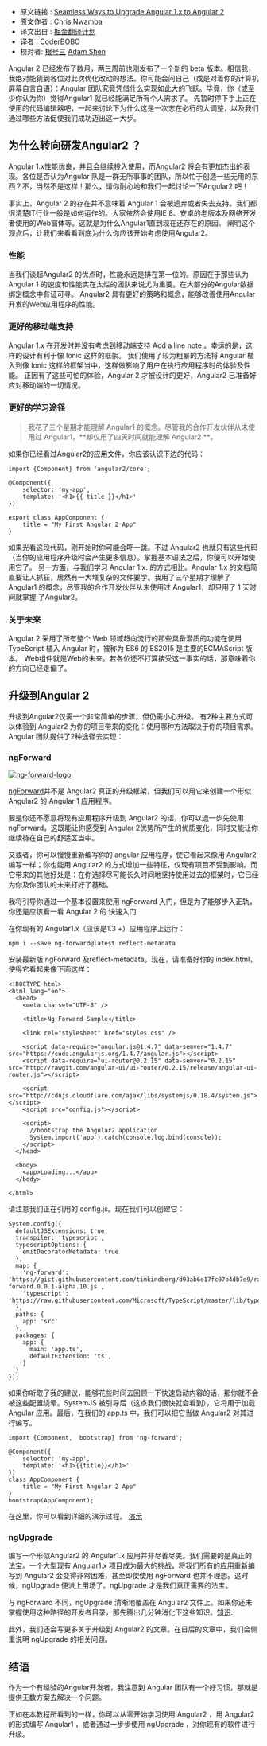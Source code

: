 * 原文链接 : [Seamless Ways to Upgrade Angular 1.x to Angular 2](https://scotch.io/tutorials/seamless-ways-to-upgrade-angular-1-x-to-angular-2)
* 原文作者 : [Chris Nwamba](https://scotch.io/author/chris92)
* 译文出自 : [掘金翻译计划](https://github.com/xitu/gold-miner)
* 译者 : [CoderBOBO](https://github.com/CoderBOBO)
* 校对者: [根号三](https://github.com/sqrthree) [Adam Shen](https://github.com/shenxn)



Angular 2 已经发布了数月，两三周前也刚发布了一个新的 beta 版本。相信我，我绝对能猜到各位对此次优化改动的想法。你可能会问自己（或是对着你的计算机屏幕自言自语）：Angular 团队究竟凭借什么实现如此大的飞跃。毕竟，你（或至少你认为你）觉得Angular1 就已经能满足所有个人需求了。
先暂时停下手上正在使用的代码编辑器吧，一起来讨论下为什么这是一次志在必行的大调整，以及我们通过哪些方法促使我们成功迈出这一大步。

## 为什么转向研发Angular2 ？

Angular 1.x性能优良，并且会继续投入使用，而Angular2 将会有更加杰出的表现。各位是否认为Angular 队是一群无所事事的团队，所以忙于创造一些无用的东西？不，当然不是这样！那么，请你耐心地和我们一起讨论一下Angular2 吧！

事实上，Angular 2 的存在并不意味着 Angular 1 会被遗弃或者失去支持。我们都很清楚IT行业一般是如何运作的。大家依然会使用IE 8、安卓的老版本及网络开发者使用的Web窗体等。这就是为什么Angular1直到现在还存在的原因。
阐明这个观点后，让我们来看看到底为什么你应该开始考虑使用Angular2。

### 性能

当我们谈起Angular2 的优点时，性能永远是排在第一位的。原因在于那些认为 Angular 1 的速度和性能实在太烂的团队来说尤为重要。在大部分的Angular数据绑定概念中有证可寻。
Angular2 具有更好的策略和概念，能够改善使用Angular开发的Web应用程序的性能。

### 更好的移动端支持

Angular 1.x 在开发时并没有考虑到移动端支持
Add a line note
。幸运的是，这样的设计有利于像 Ionic 这样的框架。
我们使用了较为粗暴的方法将 Angular 植入到像 Ionic 这样的框架当中，这样做影响了用户在执行应用程序时的体验及性能。
正因有了这些可怕的体验，Angular 2 才被设计的更好，Angular2 已准备好应对移动端的一切情况。

### 更好的学习途径

> 我花了三个星期才能理解 Angular1 的概念。尽管我的合作开发伙伴从未使用过 Angular1，**却仅用了四天时间就能理解 Angular2 **。

如果你已经看过Angular2的应用文件，你应该认识下边的代码：

    import {Component} from 'angular2/core';

    @Component({
        selector: 'my-app',
        template: '<h1>{{ title }}</h1>'
    })

    export class AppComponent { 
        title = "My First Angular 2 App"
    }

如果光看这段代码，刚开始时你可能会吓一跳。不过 Angular2 也就只有这些代码（当你的应用程序升级时会产生更多信息）。掌握基本语法之后，你便可以开始使用它了。
另一方面，与我们学习 Angular 1.x. 的方式相比。Angular 1.x 的文档简直要让人抓狂，居然有一大堆复杂的文件要学。我用了三个星期才理解了 Angular1 的概念，尽管我的合作开发伙伴从未使用过 Angular1，却只用了 1 天时间就掌握 了Angular2。

### 关于未来

Angular 2 采用了所有整个 Web 领域趋向流行的那些具备潜质的功能在使用 TypeScript 植入 Angular 时，被称为 ES6 的 ES2015 是主要的ECMAScript 版本。
Web组件就是Web的未来。若各位还不打算接受这一事实的话，那意味着你的方向已经走偏了。

## 升级到Angular 2

升级到Angular2仅需一个非常简单的步骤，但仍需小心升级。
有2种主要方式可以体验到 Angular2 为你的项目带来的变化：使用哪种方法取决于你的项目需求。Angular 团队提供了2种途径去实现：

### ngForward

[![ng-forward-logo](https://scotch.io/wp-content/uploads/2015/12/ng-forward-logo.png)](https://scotch.io/wp-content/uploads/2015/12/ng-forward-logo.png)

[ngForward](https://github.com/ngUpgraders/ng-forward)并不是 Angular2 真正的升级框架，但我们可以用它来创建一个形似 Angular2 的 Angular 1 应用程序。

要是你还不愿意将现有应用程序升级到 Angular2 的话，你可以退一步先使用 ngForward，这既能让你感受到 Angular 2优势所产生的优质变化，同时又能让你继续待在自己的舒适区当中。

又或者，你可以慢慢重新编写你的 angular 应用程序，使它看起来像用 Angular2 编写一样；你也能用 Angular2 的方式增加一些特征，仅现有项目不受到影响。而它带来的其他好处是：在你选择尽可能长久时间地坚持使用过去的框架时，它已经为你及你团队的未来打好了基础。

我将引导你通过一个基本设置来使用 ngForward 入门，但是为了能够步入正轨，你还是应该看一看 Angular 2 的 快速入门

在你现有的 Angular1.x（应该是1.3 +）应用程序上运行：


    npm i --save ng-forward@latest reflect-metadata

安装最新版 ngForward 及reflect-metadata。现在，请准备好你的 index.html，使得它看起来像下面这样：

    <!DOCTYPE html>
    <html lang="en">
      <head>
        <meta charset="UTF-8" />

        <title>Ng-Forward Sample</title>

        <link rel="stylesheet" href="styles.css" />

        <script data-require="angular.js@1.4.7" data-semver="1.4.7" src="https://code.angularjs.org/1.4.7/angular.js"></script>
        <script data-require="ui-router@0.2.15" data-semver="0.2.15" src="http://rawgit.com/angular-ui/ui-router/0.2.15/release/angular-ui-router.js"></script>

        <script src="http://cdnjs.cloudflare.com/ajax/libs/systemjs/0.18.4/system.js"></script>
        <script src="config.js"></script>

        <script>
          //bootstrap the Angular2 application
          System.import('app').catch(console.log.bind(console));
        </script>
      </head>

      <body>
        <app>Loading...</app>
      </body>

    </html>

请注意我们正在引用的 config.js。现在我们可以创建它：

    System.config({
      defaultJSExtensions: true,
      transpiler: 'typescript',
      typescriptOptions: {
        emitDecoratorMetadata: true
      },
      map: {
        'ng-forward': 'https://gist.githubusercontent.com/timkindberg/d93ab6e17fc07b4db7e9/raw/b311a63e0e96078774e69f26d8e8805b7c8b0dd2/ng-forward.0.0.1-alpha.10.js',
        'typescript': 'https://raw.githubusercontent.com/Microsoft/TypeScript/master/lib/typescript.js',
      },
      paths: {
        app: 'src'
      },
      packages: {
        app: {
          main: 'app.ts',
          defaultExtension: 'ts',
        }
      }
    });

如果你听取了我的建议，能够花些时间去回顾一下快速启动内容的话，那你就不会被这些配置绕晕。SystemJS 被引导后（这点我们很快就会看到），它将用于加载 Angular 应用。最后，在我们的 app.ts 中，我们可以把它当做 Angular2 对其进行编写。

    import {Component,  bootstrap} from 'ng-forward';

    @Component({
        selector: 'my-app',
        template: '<h1>{{title}}</h1>'
    })
    class AppComponent { 
        title = "My First Angular 2 App"
    }
    bootstrap(AppComponent);

在这里，你可以看到详细的演示过程。 [演示](http://plnkr.co/edit/tpcJFVkcbSGhsE38lnmh?p=preview)

### ngUpgrade

编写一个形似Angular2 的 Angular1.x 应用并非尽善尽美。我们需要的是真正的法宝。一个大型现有 Angular1.x 项目成为最大的挑战，将我们所有的应用重新编写到 Angular2 会变得非常困难，甚至即使使用 ngForward 也并不理想。这时候，ngUpgrade 便派上用场了。ngUpgrade 才是我们真正需要的法宝。

与 ngForward 不同，ngUpgrade 清晰地覆盖在 Angular2 文件上。如果你还未掌握使用这种路径的开发者目录，那先腾出几分钟消化下这些知识。[知识](https://angular.io/docs/ts/latest/guide/upgrade.html).

此外，我们还会写更多关于升级到 Angular2 的文章。在日后的文章中，我们会侧重说明 ngUpgrade 的相关问题。

## 结语

作为一个有经验的Angular开发者，我注意到 Angular 团队有一个好习惯，那就是提供无数方案去解决一个问题。

正如在本教程所看到的一样，你可以从零开始学习使用 Angular2 ，用 Angular2 的形式编写 Angular1 ，或者通过一步步使用 ngUpgrade ，对你现有的软件进行升级。



